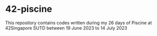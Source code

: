 # 42-piscine
This repository contains codes written during my 26 days of Piscine at 42Singapore SUTD between 19 June 2023 to 14 July 2023
